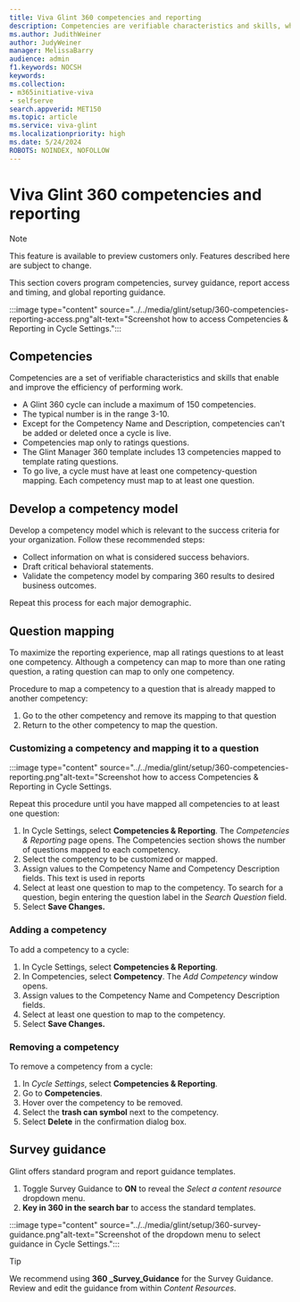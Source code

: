 ```yaml
---
title: Viva Glint 360 competencies and reporting
description: Competencies are verifiable characteristics and skills, which enable and improve the efficiency of performing work. Learn to develop your competency model.
ms.author: JudithWeiner
author: JudyWeiner
manager: MelissaBarry
audience: admin
f1.keywords: NOCSH
keywords: 
ms.collection:  
- m365initiative-viva
- selfserve 
search.appverid: MET150 
ms.topic: article
ms.service: viva-glint
ms.localizationpriority: high
ms.date: 5/24/2024
ROBOTS: NOINDEX, NOFOLLOW
---
```


# Viva Glint 360 competencies and reporting

> [!NOTE]
> This feature is available to preview customers only. Features described here are subject to change.

This section covers program competencies, survey guidance, report access and timing, and global reporting guidance. 

:::image type="content" source="../../media/glint/setup/360-competencies-reporting-access.png"alt-text="Screenshot how to access Competencies & Reporting in Cycle Settings.":::

## Competencies

Competencies are a set of verifiable characteristics and skills that enable and improve the efficiency of performing work. 

- A Glint 360 cycle can include a maximum of 150 competencies. 
- The typical number is in the range 3-10. 
- Except for the Competency Name and Description, competencies can't be added or deleted once a cycle is live. 
- Competencies map only to ratings questions. 
- The Glint Manager 360 template includes 13 competencies mapped to template rating questions. 
- To go live, a cycle must have at least one competency-question mapping. Each competency must map to at least one question.

## Develop a competency model

Develop a competency model which is relevant to the success criteria for your organization. Follow these recommended steps:

- Collect information on what is considered success behaviors.
- Draft critical behavioral statements.
- Validate the competency model by comparing 360 results to desired business outcomes. 

Repeat this process for each major demographic.

## Question mapping

To maximize the reporting experience, map all ratings questions to at least one competency. Although a competency can map to more than one rating question, a rating question can map to only one competency. 

Procedure to map a competency to a question that is already mapped to another competency:

1.	Go to the other competency and remove its mapping to that question
1.	Return to the other competency to map the question.

### Customizing a competency and mapping it to a question

:::image type="content" source="../../media/glint/setup/360-competencies-reporting.png"alt-text="Screenshot how to access Competencies & Reporting in Cycle Settings.

Repeat this procedure until you have mapped all competencies to at least one question:

1.	In Cycle Settings, select **Competencies & Reporting**. The *Competencies & Reporting* page opens.  The Competencies section shows the number of questions mapped to each competency.
2.	Select the competency to be customized or mapped.
3.	Assign values to the Competency Name and Competency Description fields. This text is used in reports
4.	Select at least one question to map to the competency. To search for a question, begin entering the question label in the *Search Question* field. 
5.	Select **Save Changes.**

### Adding a competency

To add a competency to a cycle:

1.	In Cycle Settings, select **Competencies & Reporting**. 
2.	In Competencies, select **Competency**. The *Add Competency* window opens.
3.	Assign values to the Competency Name and Competency Description fields.
4.	Select at least one question to map to the competency. 
5.	Select **Save Changes.**

### Removing a competency

To remove a competency from a cycle:

1.	In *Cycle Settings*, select **Competencies & Reporting**.
2.	Go to **Competencies**. 
3.	Hover over the competency to be removed. 
4.	Select the **trash can symbol** next to the competency. 
5.	Select **Delete** in the confirmation dialog box.

## Survey guidance

Glint offers standard program and report guidance templates. 

1.	Toggle Survey Guidance to **ON** to reveal the *Select a content resource* dropdown menu. 
1.	**Key in 360 in the search bar** to access the standard templates. 

:::image type="content" source="../../media/glint/setup/360-survey-guidance.png"alt-text="Screenshot of the dropdown menu to select guidance in Cycle Settings.":::

>[!TIP]
> We recommend using **360 _Survey_Guidance** for the Survey Guidance. Review and edit the guidance from within *Content Resources*. 







